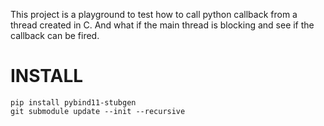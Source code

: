 This project is a playground to test how to call python callback from a thread created in C. And what if 
the main thread is blocking and see if the callback can be fired.

# INSTALL
```
pip install pybind11-stubgen
git submodule update --init --recursive

```